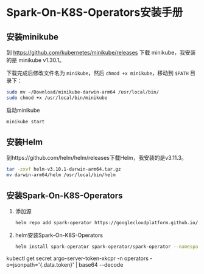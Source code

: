 # Spark-On-K8S-Operators安装手册

## 安装minikube

到 https://github.com/kubernetes/minikube/releases 下载 minikube，我安装的是 minikube v1.30.1。

下载完成后修改文件名为 `minikube`，然后 `chmod +x minikube`，移动到 `$PATH` 目录下：

```bash
sudo mv ~/Download/minikube-darwin-arm64 /usr/local/bin/
sudo chmod +x /usr/local/bin/minikube
```

启动minikube

```bash
minikube start
```

## 安装Helm

到https://github.com/helm/helm/releases下载Helm，我安装的是v3.11.3。

```bash
tar -zxvf helm-v3.10.1-darwin-arm64.tar.gz
mv darwin-arm64/helm /usr/local/bin/helm
```

## 安装Spark-On-K8S-Operators

1. 添加源

   ```bash
   helm repo add spark-operator https://googlecloudplatform.github.io/spark-on-k8s-operator
   ```

2. helm安装Spark-On-K8S-Operators

   ```bash
   helm install spark-operator spark-operator/spark-operator --namespace operators --create-namespace --set sparkJobNamespace=operators
   ```

kubectl get secret argo-server-token-xkcpr -n operators -o=jsonpath='{.data.token}' | base64 --decode